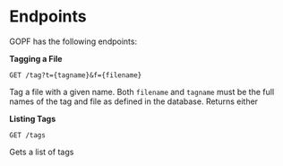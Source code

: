 # Endpoints

GOPF has the following endpoints:

**Tagging a File**
```
GET /tag?t={tagname}&f={filename}
```
Tag a file with a given name.  Both `filename` and `tagname` must be the full names of the tag and file as defined in the database.  Returns either 

**Listing Tags**
```
GET /tags
```
Gets a list of tags
